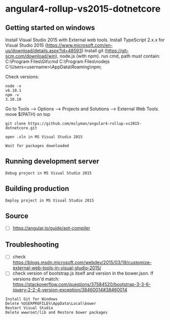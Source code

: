 # angular4-rollup-vs2015-dotnetcore 

## Getting started on windows
Install Visual Studio 2015 with External web tools.
Install TypeScript 2.x.x for Visual Studio 2015 (https://www.microsoft.com/en-us/download/details.aspx?id=48593)
Install git (https://git-scm.com/download/win), node.js (with npm).
run cmd, path must contain:
C:\Program Files\Git\cmd
C:\Program Files\nodejs\
C:\Users\<username>\AppData\Roaming\npm;

Check versions:
```
node -v
v6.10.1
npm -v
3.10.10
```
Go to Tools –> Options –> Projects and Solutions –> External Web Tools.
move $(PATH) on top

```
git clone https://github.com/mslyman/angular4-rollup-vs2015-dotnetcore.git

open .sln in MS Visual Studio 2015 

Wait for packages downloaded
```

## Running development server
```
Debug project in MS Visual Studio 2015
```

## Building production
```
Deploy project in MS Visual Studio 2015
```

## Source
- [ ] https://angular.io/guide/aot-compiler

## Troubleshooting
- [ ] check https://blogs.msdn.microsoft.com/webdev/2015/03/19/customize-external-web-tools-in-visual-studio-2015/
- [ ] check version of bootstrap.js itself and version in the bower.json. If versions don'd match:
https://stackoverflow.com/questions/37584520/bootstrap-3-3-6-jquery-2-2-4-version-exception/38460014#38460014
 ```
Install Git for Windows
Delete %USERPROFILE%\AppData\Local\bower
Restart Visual Studio
Delete wwwroot/lib and Restore bower packages
```